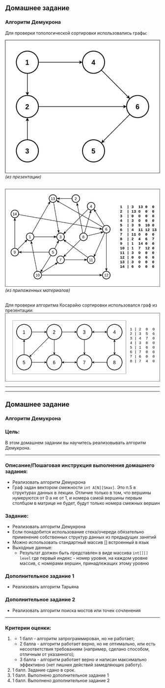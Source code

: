 ## Домашнее задание

### Алгоритм Демукрона

Для проверки топологической сортировки использовались графы:

![](pictures/digraph.drawio.png)
_(из презентации)<br><br>_

![](pictures/digraph3_Belousov_Tkachev.drawio.png)
_(из приложенных материалов)<br><br>_

Для проверки алгоритма Косарайю  сортировки использовался граф из презентации:
![](pictures/DigraphForKosaraju.drawio.png)

<hr>
<hr>

## Домашнее задание

### Алгоритм Демукрона
### Цель:

В этом домашнем задании вы научитесь реализовывать алгоритм Демукрона.

<hr>

### Описание/Пошаговая инструкция выполнения домашнего задания:
* Реализовать алгоритм Демукрона
* Граф задан вектором смежности ```int A[N][Smax]```. Это п.5 в структурах данных в лекции. Отличие только в том, что вершины нумеруются от 0 а не от 1, и номера самой вершины первым столбцом в матрице не будет, будут только номера смежных вершин

### Задание:
* Реализовать алгоритм Демукрона
* Если понадобится использование стека/очереди обязательно применение собственных структур данных из предыдущих занятий
* Можно использовать стандартный массив [] встроенный в язык
* Выходные данные:
  * Результат должен быть представлен в виде массива ```int[][] level``` где первый индекс - номер уровня, на каждом уровне массив, с номерами вершин, принадлежащих этому уровню

### Дополнительное задание 1
* Реализовать алгоритм Тарьяна
### Дополнительное задание 2
* Реализовать алгоритм поиска мостов или точек сочленения



<hr>

### Критерии оценки: 
1. 
   * 1 балл - алгоритм запрограммирован, но не работает; 
   * 2 балла - алгоритм работает верно, но не оптимально, или есть несоответствия требованиям (например, сделано способом, отличным от указанного); 
   * 3 балла - алгоритм работает верно и написан максимально эффективно (нет лишних действий замедляющих работу).
2. 1 балл. Задание сдано в срок.
3. 1 балл. Выполнено дополнительное задание 1
4. 1 балл. Выполнено дополнительное задание 2

